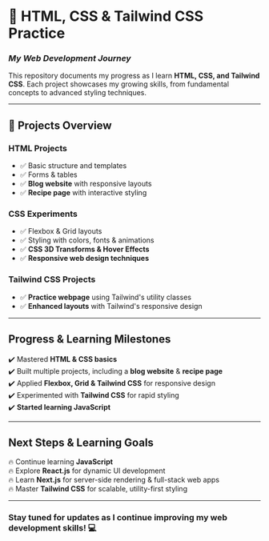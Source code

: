# 🚀 **HTML, CSS & Tailwind CSS Practice**  

### *My Web Development Journey*  

This repository documents my progress as I learn **HTML, CSS, and Tailwind CSS**. Each project showcases my growing skills, from fundamental concepts to advanced styling techniques.  

---

## 📌 **Projects Overview**  

### **HTML Projects**  
- ✅ Basic structure and templates  
- ✅ Forms & tables  
- ✅ **Blog website** with responsive layouts  
- ✅ **Recipe page** with interactive styling  

### **CSS Experiments**  
- ✅ Flexbox & Grid layouts  
- ✅ Styling with colors, fonts & animations  
- ✅ **CSS 3D Transforms & Hover Effects**  
- ✅ **Responsive web design techniques**  

### **Tailwind CSS Projects**  
- ✅ **Practice webpage** using Tailwind's utility classes  
- ✅ **Enhanced layouts** with Tailwind's responsive design  

---

## **Progress & Learning Milestones**  

✔️ Mastered **HTML & CSS basics**  
✔️ Built multiple projects, including a **blog website** & **recipe page**  
✔️ Applied **Flexbox, Grid & Tailwind CSS** for responsive design  
✔️ Experimented with **Tailwind CSS** for rapid styling  
✔️ **Started learning JavaScript**  

---

## **Next Steps & Learning Goals**  

🔥 Continue learning **JavaScript**  
🔥 Explore **React.js** for dynamic UI development  
🔥 Learn **Next.js** for server-side rendering & full-stack web apps  
🔥 Master **Tailwind CSS** for scalable, utility-first styling  

---

### **Stay tuned for updates as I continue improving my web development skills!** 💻  
